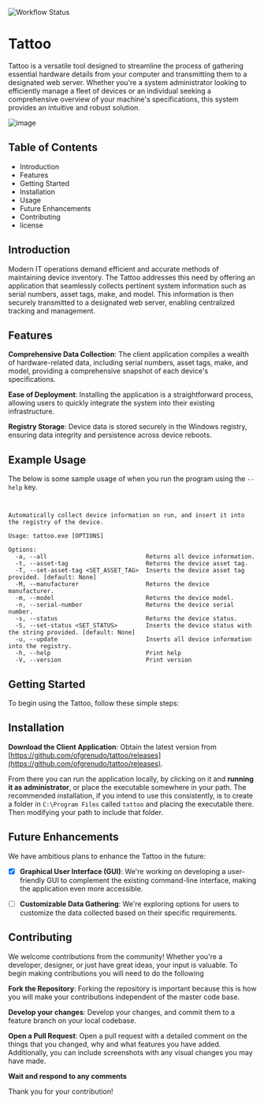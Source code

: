 ![Workflow Status](https://github.com/ofgrenudo/tattoo/actions/workflows/ci.yml/badge.svg)

# Tattoo

Tattoo is a versatile tool designed to streamline the process of gathering essential hardware details from your computer and transmitting them to a designated web server. Whether you're a system administrator looking to efficiently manage a fleet of devices or an individual seeking a comprehensive overview of your machine's specifications, this system provides an intuitive and robust solution.

![image](https://github.com/ofgrenudo/tattoo/assets/117940901/6d008bd2-07a9-442c-894d-6ab55f3ac6cf)

## Table of Contents

- Introduction
- Features
- Getting Started
- Installation
- Usage
- Future Enhancements
- Contributing
- license

## Introduction

Modern IT operations demand efficient and accurate methods of maintaining device inventory. The Tattoo addresses this need by offering an application that seamlessly collects pertinent system information such as serial numbers, asset tags, make, and model. This information is then securely transmitted to a designated web server, enabling centralized tracking and management.

## Features

**Comprehensive Data Collection**: The client application compiles a wealth of hardware-related data, including serial numbers, asset tags, make, and model, providing a comprehensive snapshot of each device's specifications.

**Ease of Deployment**: Installing the application is a straightforward process, allowing users to quickly integrate the system into their existing infrastructure.

**Registry Storage**: Device data is stored securely in the Windows registry, ensuring data integrity and persistence across device reboots.

## Example Usage

The below is some sample usage of when you run the program using the `--help` key.

```text


Automatically collect device information on run, and insert it into the registry of the device.

Usage: tattoo.exe [OPTIONS]

Options:
  -a, --all                            Returns all device information.
  -t, --asset-tag                      Returns the device asset tag.
  -T, --set-asset-tag <SET_ASSET_TAG>  Inserts the device asset tag provided. [default: None]
  -M, --manufacturer                   Returns the device manufacturer.
  -m, --model                          Returns the device model.
  -n, --serial-number                  Returns the device serial number.
  -s, --status                         Returns the device status.
  -S, --set-status <SET_STATUS>        Inserts the device status with the string provided. [default: None]
  -u, --update                         Inserts all device information into the registry.
  -h, --help                           Print help
  -V, --version                        Print version
```

## Getting Started

To begin using the Tattoo, follow these simple steps:

## Installation

**Download the Client Application**: Obtain the latest version from [https://github.com/ofgrenudo/tattoo/releases](https://github.com/ofgrenudo/tattoo/releases).

From there you can run the application locally, by clicking on it and **running it as administrator**, or place the executable somewhere in your path. The recommended installation, if you intend to use this consistently, is to create a folder in `C:\Program Files` called `tattoo` and placing the executable there. Then modifying your path to include that folder.

## Future Enhancements

We have ambitious plans to enhance the Tattoo in the future:

- [x] **Graphical User Interface (GUI)**: We're working on developing a user-friendly GUI to complement the existing command-line interface, making the application even more accessible.

- [ ] **Customizable Data Gathering**: We're exploring options for users to customize the data collected based on their specific requirements.

## Contributing

We welcome contributions from the community! Whether you're a developer, designer, or just have great ideas, your input is valuable. To begin making contributions you will need to do the following

**Fork the Repository**: Forking the repository is important because this is how you will make your contributions independent of the master code base.

**Develop your changes**: Develop your changes, and commit them to a feature branch on your local codebase.

**Open a Pull Request**: Open a pull request with a detailed comment on the things that you changed, why and what features you have added. Additionally, you can include screenshots with any visual changes you may have made.

**Wait and respond to any comments**

Thank you for your contribution!
